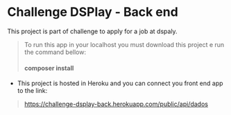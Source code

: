 # Challenge DSPlay - Back end
This project is part of challenge to apply for a job at dspaly.


   > To run this app in your localhost you must download this project e run the command bellow: 
   >#### **composer install**
   
   * This project is hosted in Heroku and you can connect you front end app to the link:
   > https://challenge-dsplay-back.herokuapp.com/public/api/dados

 
